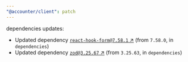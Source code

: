```yaml
---
"@accounter/client": patch
---
```

dependencies updates:
  - Updated dependency [`react-hook-form@7.58.1` ↗︎](https://www.npmjs.com/package/react-hook-form/v/7.58.1) (from `7.58.0`, in `dependencies`)
  - Updated dependency [`zod@3.25.67` ↗︎](https://www.npmjs.com/package/zod/v/3.25.67) (from `3.25.63`, in `dependencies`)
